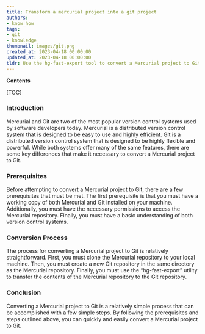 ```yaml
---
title: Transform a mercurial project into a git project
authors:
- know_how
tags:
- git
- knowledge
thumbnail: images/git.png
created_at: 2023-04-18 00:00:00
updated_at: 2023-04-18 00:00:00
tldr: Use the hg-fast-export tool to convert a Mercurial project to Git.
---
```


**Contents**

[TOC]

### Introduction

Mercurial and Git are two of the most popular version control systems used by software developers today. Mercurial is a distributed version control system that is designed to be easy to use and highly efficient. Git is a distributed version control system that is designed to be highly flexible and powerful. While both systems offer many of the same features, there are some key differences that make it necessary to convert a Mercurial project to Git.

### Prerequisites

Before attempting to convert a Mercurial project to Git, there are a few prerequisites that must be met. The first prerequisite is that you must have a working copy of both Mercurial and Git installed on your machine. Additionally, you must have the necessary permissions to access the Mercurial repository. Finally, you must have a basic understanding of both version control systems.

### Conversion Process

The process for converting a Mercurial project to Git is relatively straightforward. First, you must clone the Mercurial repository to your local machine. Then, you must create a new Git repository in the same directory as the Mercurial repository. Finally, you must use the “hg-fast-export” utility to transfer the contents of the Mercurial repository to the Git repository.

### Conclusion

Converting a Mercurial project to Git is a relatively simple process that can be accomplished with a few simple steps. By following the prerequisites and steps outlined above, you can quickly and easily convert a Mercurial project to Git.
